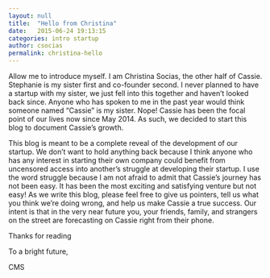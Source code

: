 ```yaml
---
layout: null
title:  "Hello from Christina"
date:   2015-06-24 19:13:15
categories: intro startup
author: csocias
permalink: christina-hello
---
```


Allow me to introduce myself. I am Christina Socias, the other half of Cassie. Stephanie is my sister first and co-founder second. I never planned to have a startup with my sister, we just fell into this together and haven’t looked back since. Anyone who has spoken to me in the past year would think someone named “Cassie” is my sister. Nope! Cassie has been the focal point of our lives now since May 2014. As such, we decided to start this blog to document Cassie’s growth.

This blog is meant to be a complete reveal of the development of our startup. We don’t want to hold anything back because I think anyone who has any interest in starting their own company could benefit from uncensored access into another’s struggle at developing their startup. I use the word struggle because I am not afraid to admit that Cassie’s journey has not been easy. It has been the most exciting and satisfying venture but not easy! As we write this blog, please feel free to give us pointers, tell us what you think we’re doing wrong, and help us make Cassie a true success. Our intent is that in the very near future you, your friends, family, and strangers on the street are forecasting on Cassie right from their phone.

Thanks for reading

To a bright future,

CMS
